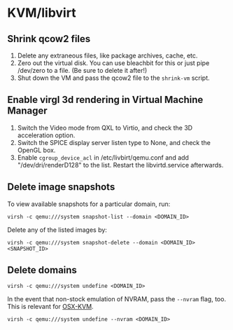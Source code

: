 # KVM/libvirt

## Shrink qcow2 files

1. Delete any extraneous files, like package archives, cache, etc.
2. Zero out the virtual disk. You can use bleachbit for this or just pipe
   /dev/zero to a file. (Be sure to delete it after!)
3. Shut down the VM and pass the qcow2 file to the `shrink-vm` script.


## Enable virgl 3d rendering in Virtual Machine Manager

1. Switch the Video mode from QXL to Virtio, and check the 3D acceleration
   option.
2. Switch the SPICE display server listen type to None, and check the OpenGL
   box.
3. Enable `cgroup_device_acl` in /etc/livbirt/qemu.conf and add
   "/dev/dri/renderD128" to the list. Restart the libvirtd.service afterwards.


## Delete image snapshots

To view available snapshots for a particular domain, run:
```
virsh -c qemu:///system snapshot-list --domain <DOMAIN_ID>
```

Delete any of the listed images by:
```
virsh -c qemu:///system snapshot-delete --domain <DOMAIN_ID> <SNAPSHOT_ID>
```


## Delete domains

```
virsh -c qemu:///system undefine <DOMAIN_ID>
```

In the event that non-stock emulation of NVRAM, pass the `--nvram` flag, too.
This is relevant for [OSX-KVM](https://github.com/kholia/OSX-KVM).

```
virsh -c qemu:///system undefine --nvram <DOMAIN_ID>
```
